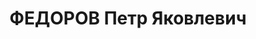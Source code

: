 ---
title: ФЕДОРОВ Петр Яковлевич
description: "Род. в 1897, Калининский окр., имение Знаменское, русский, обр.: среднее,\
  \ член ВКП(б). Проживал: г. Пятигорск. Зам. председателя крайисполкома \n  Арестован\
  \ 24.07.1937. Приговор: ВМН. Расстрелян"
---
